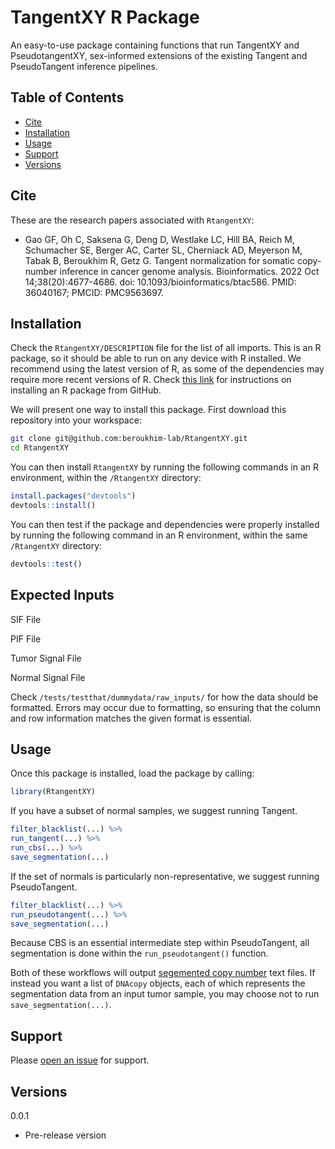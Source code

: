 # TangentXY R Package

An easy-to-use package containing functions that run TangentXY and PseudotangentXY, sex-informed extensions of the existing Tangent and PseudoTangent inference pipelines.

## Table of Contents

-   [Cite](#cite)
-   [Installation](#installation)
-   [Usage](#usage)
-   [Support](#support)
-   [Versions](#versions)


## Cite

These are the research papers associated with `RtangentXY`:

* Gao GF, Oh C, Saksena G, Deng D, Westlake LC, Hill BA, Reich M, Schumacher SE, Berger AC, Carter SL, Cherniack AD, Meyerson M, Tabak B, Beroukhim R, Getz G. Tangent normalization for somatic copy-number inference in cancer genome analysis. Bioinformatics. 2022 Oct 14;38(20):4677-4686. doi: 10.1093/bioinformatics/btac586. PMID: 36040167; PMCID: PMC9563697.

## Installation

Check the `RtangentXY/DESCRIPTION` file for the list of all imports. This is an R package, so it should be able to run on any device with R installed. We recommend using the latest version of R, as some of the dependencies may require more recent versions of R. Check [this link](https://cran.r-project.org/web/packages/githubinstall/vignettes/githubinstall.html) for instructions on installing an R package from GitHub.

We will present one way to install this package. First download this repository into your workspace:

```sh
git clone git@github.com:beroukhim-lab/RtangentXY.git
cd RtangentXY
```

You can then install `RtangentXY` by running the following commands in an R environment, within the `/RtangentXY` directory:

```r
install.packages("devtools")
devtools::install()
```

You can then test if the package and dependencies were properly installed by running the following command in an R environment, within the same `/RtangentXY` directory:

```r
devtools::test()
```

## Expected Inputs

SIF File

PIF File

Tumor Signal File

Normal Signal File

Check  `/tests/testthat/dummydata/raw_inputs/` for how the data should be formatted. Errors may occur due to formatting, so ensuring that the column and row information matches the given format is essential.

## Usage

Once this package is installed, load the package by calling:

```r
library(RtangentXY)
```

If you have a subset of normal samples, we suggest running Tangent.

```r
filter_blacklist(...) %>%
run_tangent(...) %>%
run_cbs(...) %>%
save_segmentation(...)
```

If the set of normals is particularly non-representative, we suggest running PseudoTangent.

```r
filter_blacklist(...) %>%
run_pseudotangent(...) %>%
save_segmentation(...)
```

Because CBS is an essential intermediate step within PseudoTangent, all segmentation is done within the `run_pseudotangent()` function.

Both of these workflows will output [segemented copy number](https://igv.org/web/snapshot/examples/copyNumber.html) text files. If instead you want a list of `DNAcopy` objects, each of which represents the segmentation data from an input tumor sample, you may choose not to run `save_segmentation(...)`.

## Support

Please [open an issue](https://github.com/beroukhim-lab/RtangentXY/issues/new) for support.

## Versions

0.0.1

-   Pre-release version
